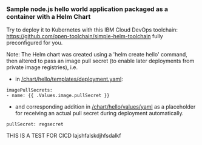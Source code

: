 ### Sample node.js hello world application packaged as a container with a Helm Chart

Try to deploy it to Kubernetes with this IBM Cloud DevOps toolchain: https://github.com/open-toolchain/simple-helm-toolchain fully preconfigured for you.


Note: The Helm chart was created using a 'helm create hello' command, then altered to pass an image pull secret (to enable later deployments from private image registries), i.e.  

- in [/chart/hello/templates/deployment.yaml](https://github.com/open-toolchain/hello-helm/blob/56ccf087e2d8fc18f7774f84f9400f02060736f2/chart/hello/templates/deployment.yaml#L18-L19):
```
imagePullSecrets:
- name: {{ .Values.image.pullSecret }}
```

- and corresponding addition in [/chart/hello/values/yaml](https://github.com/open-toolchain/hello-helm/blob/56ccf087e2d8fc18f7774f84f9400f02060736f2/chart/hello/values.yaml#L8) as a placeholder for receiving an actual pull secret during deployment automatically.
```
pullSecret: regsecret
```

THIS IS A TEST FOR CICD lajshfalskdjhfsdalkf
